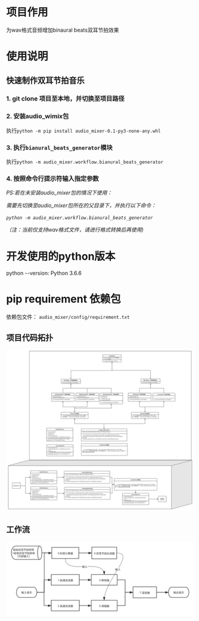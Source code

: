 # 项目作用
为wav格式音频增加binaural beats双耳节拍效果

# 使用说明
## 快速制作双耳节拍音乐
### 1. git clone 项目至本地，并切换至项目路径

### 2. 安装audio_wimix包
执行`python -m pip install audio_mixer-0.1-py3-none-any.whl`

### 3. 执行`bianural_beats_generator`模块
执行`python -m audio_mixer.workflow.bianural_beats_generator`

### 4. 按照命令行提示符输入指定参数

*PS:若在未安装audio_mixer包的情况下使用：*

*需要先切换至audio_mixer包所在的父目录下，并执行以下命令：*

*`python -m audio_mixer.workflow.bianural_beats_generator`*

*（注：当前仅支持wav格式文件，请进行格式转换后再使用)*


# 开发使用的python版本
python --version: Python 3.6.6

# pip requirement 依赖包
依赖包文件：
`audio_mixer/config/requirement.txt`

## 项目代码拓扑
![代码拓扑](https://github.com/willerhehehe/audio_mixer/blob/master/img/audio_mixer.svg)
## 工作流
![工作流](https://github.com/willerhehehe/audio_mixer/blob/master/img/workflow.svg)
